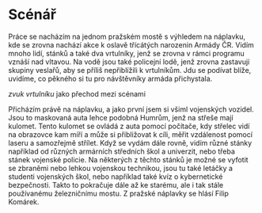 # Scénář

Práce se nacházím na jednom pražském mostě s výhledem na náplavku, kde se zrovna nachází akce k oslavě třícátých narozenin Armády ČR. Vidím mnoho lidí, stánků a také dva vrtulníky, jenž se zrovna v rámci programu vznáší nad vltavou. Na vodě jsou také policejní lodě, jenž zrovna zastavují skupiny veslařů, aby se příliš nepřiblížili k vrtulníkům. Jdu se podívat blíže, uvidíme, co pěkného si tu pro návštěvníky armáda přichystala.

*zvuk vrtulníku* jako přechod mezi scénami

Přicházím právě na náplavku, a jako první jsem si všiml vojenských vozidel. Jsou to maskovaná auta lehce podobná Humrům, jenž na střeše mají kulomet. Tento kulomet se ovládá z auta pomocí počítače, kdy střelec vidí na obrazovce kam míří a může si přibližovat k cíli, měřit vzdálenost pomocí laseru a samozřejmě střílet. Když se vydám dále rovně, vidím různé stánky například od různých armárních středních škol a univerzit, nebo třeba stánek vojenské policie. Na některých z těchto stánků je možné se vyfotit se zbraněmi nebo lehkou vojenskou technikou, jsou tu také letáčky a studenti vojenských škol, nebo například také kvíz o kybernetické bezpečnosti. Takto to pokračuje dále až ke starému, ale i tak stále používanému železničnímu mostu. Z pražské náplavky se hlásí Filip Komárek.